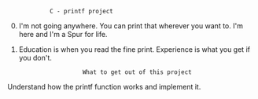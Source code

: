 				C - printf project
0. I'm not going anywhere. You can print that wherever you want to. I'm here and I'm a Spur for life.
1. Education is when you read the fine print. Experience is what you get if you don't.

   	     	     	     What to get out of this project
Understand how the printf function works and implement it.